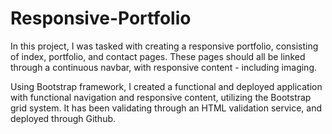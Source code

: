 # Responsive-Portfolio

In this project, I was tasked with creating a responsive portfolio, consisting of index, portfolio, and contact pages. These pages should all be linked through a continuous navbar, with responsive content - including imaging.

Using Bootstrap framework, I created a functional and deployed application with functional navigation and responsive content, utilizing the Bootstrap grid system. It has been validating through an HTML validation service, and deployed through Github.
